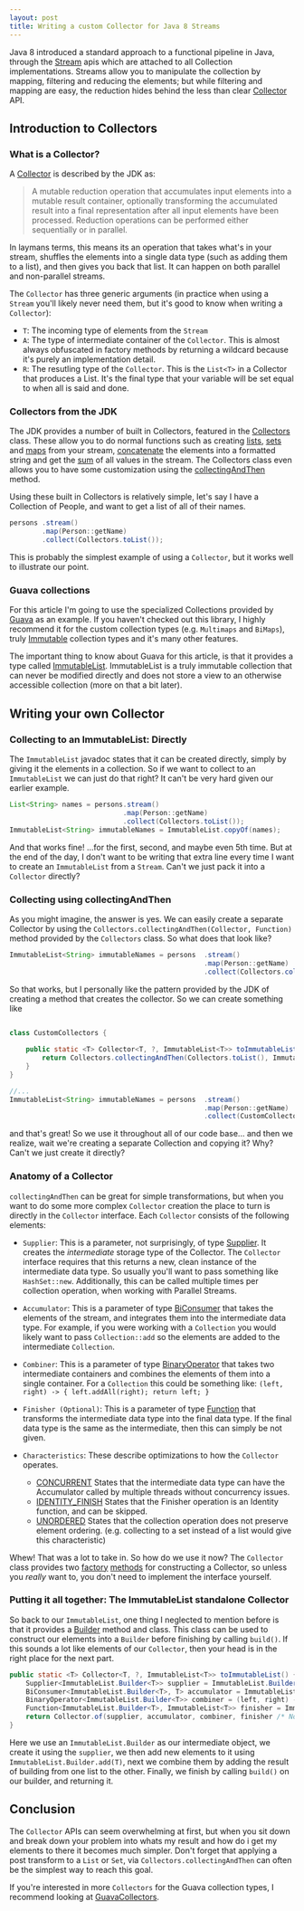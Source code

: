 ```yaml
---
layout: post
title: Writing a custom Collector for Java 8 Streams
---
```


Java 8 introduced a standard approach to a functional pipeline in Java, through the [Stream](https://docs.oracle.com/javase/8/docs/api/java/util/stream/Stream.html) apis which are attached to all Collection implementations. Streams allow you to manipulate the collection by mapping, filtering and reducing the elements; but while filtering and mapping are easy, the reduction hides behind the less than clear [Collector](https://docs.oracle.com/javase/8/docs/api/java/util/stream/Collector.html) API.

## Introduction to Collectors

### What is a Collector?

A [Collector](https://docs.oracle.com/javase/8/docs/api/java/util/stream/Collector.html) is described by the JDK as:


> A mutable reduction operation that accumulates input elements into a mutable result container, optionally transforming the accumulated result into a final representation after all input elements have been processed. Reduction operations can be performed either sequentially or in parallel.


In laymans terms, this means its an operation that takes what's in your stream, shuffles the elements into a single data type (such as adding them to a list), and then gives you back that list. It can happen on both parallel and non-parallel streams.

The `Collector` has three generic arguments (in practice when using a `Stream` you'll likely never need them, but it's good to know when writing a `Collector`):
* `T`: The incoming type of elements from the `Stream`
* `A`: The type of intermediate container of the `Collector`. This is almost always obfuscated in factory methods by returning a wildcard because it's purely an implementation detail.
* `R`: The resutling type of the `Collector`. This is the `List<T>` in a Collector that produces a List. It's the final type that your variable will be set equal to when all is said and done.

### Collectors from the JDK

The JDK provides a number of built in Collectors, featured in the [Collectors](https://docs.oracle.com/javase/8/docs/api/java/util/stream/Collectors.html) class. These allow you to do normal functions such as creating [lists](https://docs.oracle.com/javase/8/docs/api/java/util/stream/Collectors.html#toList--), [sets](https://docs.oracle.com/javase/8/docs/api/java/util/stream/Collectors.html#toSet--) and [maps](https://docs.oracle.com/javase/8/docs/api/java/util/stream/Collectors.html#toMap-java.util.function.Function-java.util.function.Function-) from your stream, [concatenate](https://docs.oracle.com/javase/8/docs/api/java/util/stream/Collectors.html#joining-java.lang.CharSequence-java.lang.CharSequence-java.lang.CharSequence-) the elements into a formatted string and get the [sum](https://docs.oracle.com/javase/8/docs/api/java/util/stream/Collectors.html#summingDouble-java.util.function.ToDoubleFunction-) of all values in the stream. The Collectors class even allows you to have some customization using the [collectingAndThen](https://docs.oracle.com/javase/8/docs/api/java/util/stream/Collectors.html#collectingAndThen-java.util.stream.Collector-java.util.function.Function-) method. 

Using these built in Collectors is relatively simple, let's say I have a Collection of People, and want to get a list of all of their names.

```java
persons .stream()
        .map(Person::getName)
        .collect(Collectors.toList());
```

This is probably the simplest example of using a `Collector`, but it works well to illustrate our point.

### Guava collections

For this article I'm going to use the specialized Collections provided by [Guava](https://github.com/google/guava) as an example. If you haven't checked out this library, I highly recommend it for the custom collection types (e.g. `Multimaps` and `BiMaps`), truly [Immutable](https://github.com/google/guava/wiki/ImmutableCollectionsExplained) collection types and it's many other features.

The important thing to know about Guava for this article, is that it provides a type called [ImmutableList](http://google.github.io/guava/releases/snapshot/api/docs/com/google/common/collect/ImmutableList.html). ImmutableList is a truly immutable collection that can never be modified directly and does not store a view to an otherwise accessible collection (more on that a bit later).

## Writing your own Collector

### Collecting to an ImmutableList: Directly

The `ImmutableList` javadoc states that it can be created directly, simply by giving it the elements in a collection. So if we want to collect to an `ImmutableList` we can just do that right? It can't be very hard given our earlier example.

```java
List<String> names = persons.stream()
                            .map(Person::getName)
                            .collect(Collectors.toList());
ImmutableList<String> immutableNames = ImmutableList.copyOf(names);
```

And that works fine! ...for the first, second, and maybe even 5th time. But at the end of the day, I don't want to be writing that extra line every time I want to create an `ImmutableList` from a `Stream`. Can't we just pack it into a `Collector` directly?

### Collecting using collectingAndThen

As you might imagine, the answer is yes. We can easily create a separate Collector by using the `Collectors.collectingAndThen(Collector, Function)` method provided by the `Collectors` class. So what does that look like?

```java
ImmutableList<String> immutableNames = persons  .stream()
                                                .map(Person::getName)
                                                .collect(Collectors.collectingAndThen(Collectors.toList(), ImmutableList::copyOf);
```

So that works, but I personally like the pattern provided by the JDK of creating a method that creates the collector. So we can create something like

```java

class CustomCollectors {
    
    public static <T> Collector<T, ?, ImmutableList<T>> toImmutableList() {
        return Collectors.collectingAndThen(Collectors.toList(), ImmutableList::copyOf);
    }
}

//...
ImmutableList<String> immutableNames = persons  .stream()
                                                .map(Person::getName)
                                                .collect(CustomCollectors.toImmutableList());
```

and that's great! So we use it throughout all of our code base... and then we realize, wait we're creating a separate Collection and copying it? Why? Can't we just create it directly?

### Anatomy of a Collector

`collectingAndThen` can be great for simple transformations, but when you want to do some more complex `Collector` creation the place to turn is directly in the `Collector` interface. Each `Collector` consists of the following elements:

* `Supplier`: This is a parameter, not surprisingly, of type [Supplier](https://docs.oracle.com/javase/8/docs/api/java/util/function/Supplier.html). It creates the *intermediate* storage type of the Collector. The `Collector` interface requires that this returns a new, clean instance of the intermediate data type. So usually you'll want to pass something like `HashSet::new`. Additionally, this can be called multiple times per collection operation, when working with Parallel Streams.

* `Accumulator`: This is a parameter of type [BiConsumer](https://docs.oracle.com/javase/8/docs/api/java/util/function/BiConsumer.html)  that takes the elements of the stream, and integrates them into the intermediate data type. For example, if you were working with a `Collection` you would likely want to pass `Collection::add` so the elements are added to the intermediate `Collection`.

* `Combiner`: This is a parameter of type [BinaryOperator](https://docs.oracle.com/javase/8/docs/api/java/util/function/BinaryOperator.html) that takes two intermediate containers and combines the elements of them into a single container. For a `Collection` this could be something like:
`(left, right) -> { left.addAll(right); return left; }`

* `Finisher (Optional)`: This is a parameter of type [Function](https://docs.oracle.com/javase/8/docs/api/java/util/function/BinaryOperator.html) that transforms the intermediate data type into the final data type. If the final data type is the same as the intermediate, then this can simply be not given.

* `Characteristics`: These describe optimizations to how the `Collector` operates.
    * [CONCURRENT](https://docs.oracle.com/javase/8/docs/api/java/util/stream/Collector.Characteristics.html#CONCURRENT) States that the intermediate data type can have the Accumulator called by multiple threads without concurrency issues.
    * [IDENTITY_FINISH](https://docs.oracle.com/javase/8/docs/api/java/util/stream/Collector.Characteristics.html#IDENTITY_FINISH) States that the Finisher operation is an Identity function, and can be skipped.
    * [UNORDERED](https://docs.oracle.com/javase/8/docs/api/java/util/stream/Collector.Characteristics.html#UNORDERED) States that the collection operation does not preserve element ordering. (e.g. collecting to a set instead of a list would give this characteristic)

Whew! That was a lot to take in. So how do we use it now? The `Collector` class provides two [factory](https://docs.oracle.com/javase/8/docs/api/java/util/stream/Collector.html#of-java.util.function.Supplier-java.util.function.BiConsumer-java.util.function.BinaryOperator-java.util.function.Function-java.util.stream.Collector.Characteristics...-) [methods](https://docs.oracle.com/javase/8/docs/api/java/util/stream/Collector.html#of-java.util.function.Supplier-java.util.function.BiConsumer-java.util.function.BinaryOperator-java.util.stream.Collector.Characteristics...-) for constructing a Collector, so unless you *really* want to, you don't need to implement the interface yourself.

### Putting it all together: The ImmutableList standalone Collector

So back to our `ImmutableList`, one thing I neglected to mention before is that it provides a [Builder](http://google.github.io/guava/releases/snapshot/api/docs/com/google/common/collect/ImmutableList.html#builder()) method and class. This class can be used to construct our elements into a `Builder` before finishing by calling `build()`. If this sounds a lot like elements of our `Collector`, then your head is in the right place for the next part.

```java
public static <T> Collector<T, ?, ImmutableList<T>> toImmutableList() {
	Supplier<ImmutableList.Builder<T>> supplier = ImmutableList.Builder::new;
	BiConsumer<ImmutableList.Builder<T>, T> accumulator = ImmutableList.Builder::add;
	BinaryOperator<ImmutableList.Builder<T>> combiner = (left, right) -> left.addAll(right.build());
	Function<ImmutableList.Builder<T>, ImmutableList<T>> finisher = ImmutableList.Builder::build;
	return Collector.of(supplier, accumulator, combiner, finisher /* No characteristics for this one */);
}
```

Here we use an `ImmutableList.Builder` as our intermediate object, we create it using the `supplier`, we then add new elements to it using `ImmutableList.Builder.add(T)`, next we combine them by adding the result of building from one list to the other. Finally, we finish by calling `build()` on our builder, and returning it.

## Conclusion

The `Collector` APIs can seem overwhelming at first, but when you sit down and break down your problem into whats my result and how do i get my elements to there it becomes much simpler. Don't forget that applying a post transform to a `List` or `Set`, via `Collectors.collectingAndThen` can often be the simplest way to reach this goal.

If you're interested in more `Collectors` for the Guava collection types, I recommend looking at [GuavaCollectors](https://gist.github.com/APaloski/dc81144b2c9ba48477e5).

